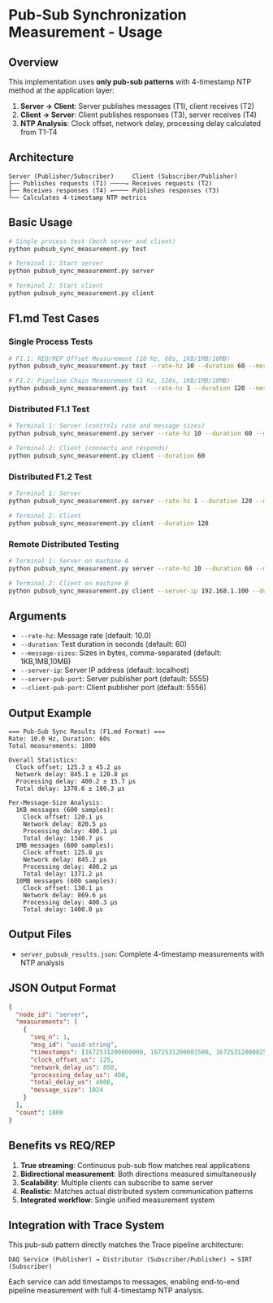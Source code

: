 # Pub-Sub Synchronization Measurement - Usage

## Overview

This implementation uses **only pub-sub patterns** with 4-timestamp NTP method at the application layer:

1. **Server → Client**: Server publishes messages (T1), client receives (T2)
2. **Client → Server**: Client publishes responses (T3), server receives (T4)
3. **NTP Analysis**: Clock offset, network delay, processing delay calculated from T1-T4

## Architecture

```
Server (Publisher/Subscriber)     Client (Subscriber/Publisher)
├── Publishes requests (T1) ────→ Receives requests (T2)
├── Receives responses (T4) ←──── Publishes responses (T3)
└── Calculates 4-timestamp NTP metrics
```

## Basic Usage

```bash
# Single process test (both server and client)
python pubsub_sync_measurement.py test

# Terminal 1: Start server
python pubsub_sync_measurement.py server

# Terminal 2: Start client
python pubsub_sync_measurement.py client
```

## F1.md Test Cases

### Single Process Tests
```bash
# F1.1: REQ/REP Offset Measurement (10 Hz, 60s, 1KB/1MB/10MB)
python pubsub_sync_measurement.py test --rate-hz 10 --duration 60 --message-sizes "1024,1048576,10485760"

# F1.2: Pipeline Chain Measurement (1 Hz, 120s, 1KB/1MB/10MB)
python pubsub_sync_measurement.py test --rate-hz 1 --duration 120 --message-sizes "1024,1048576,10485760"
```

### Distributed F1.1 Test
```bash
# Terminal 1: Server (controls rate and message sizes)
python pubsub_sync_measurement.py server --rate-hz 10 --duration 60 --message-sizes "1024,1048576,10485760"

# Terminal 2: Client (connects and responds)
python pubsub_sync_measurement.py client --duration 60
```

### Distributed F1.2 Test
```bash
# Terminal 1: Server
python pubsub_sync_measurement.py server --rate-hz 1 --duration 120 --message-sizes "1024,1048576,10485760"

# Terminal 2: Client
python pubsub_sync_measurement.py client --duration 120
```

### Remote Distributed Testing
```bash
# Terminal 1: Server on machine A
python pubsub_sync_measurement.py server --rate-hz 10 --duration 60 --message-sizes "1024,1048576,10485760"

# Terminal 2: Client on machine B
python pubsub_sync_measurement.py client --server-ip 192.168.1.100 --duration 60
```

## Arguments

- `--rate-hz`: Message rate (default: 10.0)
- `--duration`: Test duration in seconds (default: 60)
- `--message-sizes`: Sizes in bytes, comma-separated (default: 1KB,1MB,10MB)
- `--server-ip`: Server IP address (default: localhost)
- `--server-pub-port`: Server publisher port (default: 5555)
- `--client-pub-port`: Client publisher port (default: 5556)

## Output Example

```
=== Pub-Sub Sync Results (F1.md Format) ===
Rate: 10.0 Hz, Duration: 60s
Total measurements: 1800

Overall Statistics:
  Clock offset: 125.3 ± 45.2 μs
  Network delay: 845.1 ± 120.8 μs
  Processing delay: 400.2 ± 15.7 μs
  Total delay: 1370.6 ± 180.3 μs

Per-Message-Size Analysis:
  1KB messages (600 samples):
    Clock offset: 120.1 μs
    Network delay: 820.5 μs
    Processing delay: 400.1 μs
    Total delay: 1340.7 μs
  1MB messages (600 samples):
    Clock offset: 125.8 μs
    Network delay: 845.2 μs
    Processing delay: 400.2 μs
    Total delay: 1371.2 μs
  10MB messages (600 samples):
    Clock offset: 130.1 μs
    Network delay: 869.6 μs
    Processing delay: 400.3 μs
    Total delay: 1400.0 μs
```

## Output Files

- `server_pubsub_results.json`: Complete 4-timestamp measurements with NTP analysis

## JSON Output Format

```json
{
  "node_id": "server",
  "measurements": [
    {
      "seq_n": 1,
      "msg_id": "uuid-string",
      "timestamps": [1672531200000000, 1672531200001500, 1672531200002500, 1672531200004000],
      "clock_offset_us": 125,
      "network_delay_us": 850,
      "processing_delay_us": 400,
      "total_delay_us": 4000,
      "message_size": 1024
    }
  ],
  "count": 1800
}
```

## Benefits vs REQ/REP

1. **True streaming**: Continuous pub-sub flow matches real applications
2. **Bidirectional measurement**: Both directions measured simultaneously
3. **Scalability**: Multiple clients can subscribe to same server
4. **Realistic**: Matches actual distributed system communication patterns
5. **Integrated workflow**: Single unified measurement system

## Integration with Trace System

This pub-sub pattern directly matches the Trace pipeline architecture:

```
DAQ Service (Publisher) → Distributor (Subscriber/Publisher) → SIRT (Subscriber)
```

Each service can add timestamps to messages, enabling end-to-end pipeline measurement with full 4-timestamp NTP analysis.